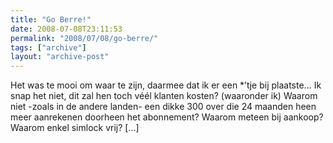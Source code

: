 ```yaml
---
title: "Go Berre!"
date: 2008-07-08T23:11:53
permalink: "2008/07/08/go-berre/"
tags: ["archive"]
layout: "archive-post"
---
```

Het was te mooi om waar te zijn, daarmee dat ik er een \*’tje bij plaatste… Ik snap het niet, dit zal hen toch véél klanten kosten? (waaronder ik) Waarom niet -zoals in de andere landen- een dikke 300 over die 24 maanden heen meer aanrekenen doorheen het abonnement? Waarom meteen bij aankoop? Waarom enkel simlock vrij? \[…\]
